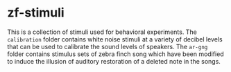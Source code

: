 # zf-stimuli
This is a collection of stimuli used for behavioral experiments. The `calibration` folder contains white noise stimuli at a variety of decibel levels that can be used to calibrate the sound levels of speakers. The `ar-gng` folder contains stimulus sets of zebra finch song which have been modified to induce the illusion of auditory restoration of a deleted note in the songs.
